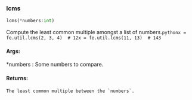 

### lcms
```python
lcms(*numbers:int)
```
Compute the least common multiple amongst a list of numbers.```pythonx = fe.util.lcms(2, 3, 4)  # 12x = fe.util.lcms(11, 13)  # 143```

#### Args:

 *numbers :  Some numbers to compare.

#### Returns:
    The least common multiple between the `numbers`.